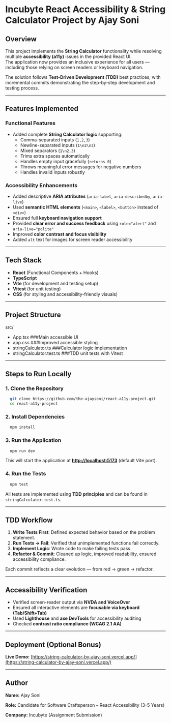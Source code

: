# Incubyte React Accessibility & String Calculator Project by Ajay Soni

## Overview

This project implements the **String Calculator** functionality while resolving multiple **accessibility (a11y)** issues in the provided React UI.  
The application now provides an inclusive experience for all users — including those relying on screen readers or keyboard navigation.

The solution follows **Test-Driven Development (TDD)** best practices, with incremental commits demonstrating the step-by-step development and testing process.

---

## Features Implemented

### Functional Features

- Added complete **String Calculator logic** supporting:
  - Comma-separated inputs (`1,2,3`)
  - Newline-separated inputs (`1\n2\n3`)
  - Mixed separators (`1\n2,3`)
  - Trims extra spaces automatically
  - Handles empty input gracefully (`returns 0`)
  - Throws meaningful error messages for negative numbers
  - Handles invalid inputs robustly

### Accessibility Enhancements

- Added descriptive **ARIA attributes** (`aria-label`, `aria-describedby`, `aria-live`)
- Used **semantic HTML elements** (`<main>`, `<label>`, `<button>` instead of `<div>`)
- Ensured full **keyboard navigation support**
- Provided **clear error and success feedback** using `role="alert"` and `aria-live="polite"`
- Improved **color contrast and focus visibility**
- Added `alt` text for images for screen reader accessibility

---

## Tech Stack

- **React** (Functional Components + Hooks)
- **TypeScript**
- **Vite** (for development and testing setup)
- **Vitest** (for unit testing)
- **CSS** (for styling and accessibility-friendly visuals)

---

## Project Structure

src/

- App.tsx ###Main accessible UI
- app.css ###Improved accessible styling
- stringCalculator.ts ###Calculator logic implementation
- stringCalculator.test.ts ###TDD unit tests with Vitest

---

## Steps to Run Locally

### 1. Clone the Repository

```bash
  git clone https://github.com/the-ajaysoni/react-a11y-project.git
  cd react-a11y-project
```

### 2. Install Dependencies

```bash
  npm install
```

### 3. Run the Application

```bash
  npm run dev
```

This will start the application at [**http://localhost:5173**](http://localhost:5173) (default Vite port).

### 4. Run the Tests

```bash
  npm test
```

All tests are implemented using **TDD principles** and can be found in `stringCalculator.test.ts`.

---

## TDD Workflow

1. **Write Tests First**: Defined expected behavior based on the problem statement.
2. **Run Tests → Fail**: Verified that unimplemented functions fail correctly.
3. **Implement Logic**: Wrote code to make failing tests pass.
4. **Refactor & Commit**: Cleaned up logic, improved readability, ensured accessibility compliance.

Each commit reflects a clear evolution — from red → green → refactor.

---

## Accessibility Verification

- Verified screen-reader output via **NVDA and VoiceOver**
- Ensured all interactive elements are **focusable via keyboard (Tab/Shift+Tab)**
- Used **Lighthouse** and **axe DevTools** for accessibility auditing
- Checked **contrast ratio compliance (WCAG 2.1 AA)**

---

## Deployment (Optional Bonus)

**Live Demo:** [https://string-calculator-by-ajay-soni.vercel.app/](https://string-calculator-by-ajay-soni.vercel.app/)

---

## Author

**Name:** Ajay Soni

**Role:** Candidate for Software Craftsperson – React Accessibility (3–5 Years)

**Company:** Incubyte (Assignment Submission)
